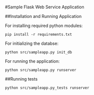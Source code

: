 #Sample Flask Web Service Application

##Installation and Running Application

For installing required python modules:
```
pip install -r requirements.txt
```

For initializing the databse:
```
python src/sampleapp.py init_db
```

For running the application:
```
python src/sampleapp.py runserver
```

##Running tests
```
python src/sampleapp.py_tests runserver
```